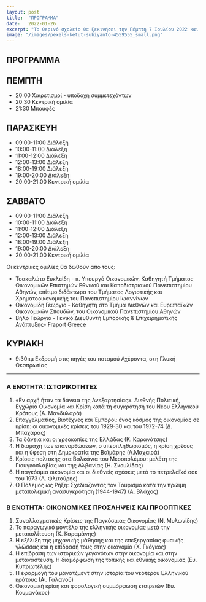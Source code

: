 ```yaml
---
layout: post
title:  "ΠΡΟΓΡΑΜΜΑ"
date:   2022-01-26
excerpt: "Το θερινό σχολείο θα ξεκινήσει την Πέμπτη 7 Ιουλίου 2022 και θα ολοκληρωθεί την Κυριακή 10 Ιουλίου 2022"
image: "/images/pexels-ketut-subiyanto-4559555_small.png"
---
```


## ΠΡΟΓΡΑΜΜΑ 

## ΠΕΜΠΤΗ

* 20:00 Χαιρετισμοί - υποδοχή συμμετεχόντων
* 20:30 Κεντρική ομιλία
* 21:30 Μπουφές

## ΠΑΡΑΣΚΕΥΗ

* 09:00-11:00 Διάλεξη
* 10:00-11:00 Διάλεξη
* 11:00-12:00 Διάλεξη
* 12:00-13:00 Διάλεξη
* 18:00-19:00 Διάλεξη
* 19:00-20:00 Διάλεξη
* 20:00-21:00 Κεντρική ομιλία

## ΣΑΒΒΑΤΟ

* 09:00-11:00 Διάλεξη
* 10:00-11:00 Διάλεξη
* 11:00-12:00 Διάλεξη
* 12:00-13:00 Διάλεξη
* 18:00-19:00 Διάλεξη
* 19:00-20:00 Διάλεξη
* 20:00-21:00 Κεντρική ομιλία

Οι κεντρικές ομιλίες θα δωθούν από τους:
* Τσακαλώτο Ευκλείδη - π. Υπουργό Οικονομικών, Καθηγητή Τμήματος Οικονομικών Επιστημών Εθνικού και Καποδιστριακού Πανεπιστημίου Αθηνών, επίτιμο διδάκτωρα του Τμήματος Λογιστικής και Χρηματοοικονομικής του Πανεπιστημίου Ιωαννίνων
* Οικονομίδη Γέωργιο - Καθηγητή στο Τμήμα Διεθνών και Ευρωπαϊκών Οικονομικών Σπουδών, του Οικονομικού Πανεπιστημίου Αθηνών
* Βήλο Γεώργιο - Γενικό Διευθυντή Εμπορικής & Επιχειρηματικής Ανάπτυξης- Fraport Greece

## ΚΥΡΙΑΚΗ

* 9:30πμ Εκδρομή στις πηγές του ποταμού Αχέροντα, στη Γλυκή Θεσπρωτίας 

---

### Α ΕΝΟΤΗΤΑ: ΙΣΤΟΡΙΚΟΤΗΤΕΣ

1. «Εν αρχή ήταν τα δάνεια της Ανεξαρτησίας». Διεθνής Πολιτική, Εγχώρια Οικονομία και Κρίση κατά τη συγκρότηση του Νέου Ελληνικού Κράτους (Α. Μανδυλαρά)
2. Επαγγελματίες, Βιοτέχνες και Έμποροι: ένας κόσμος της οικονομίας σε κρίση: οι οικονομικές κρίσεις του 1929-30 και του 1972-74 (Δ. Μπαχάρας)
3. Τα δάνεια και οι χρεοκοπίες της Ελλάδας (Κ. Καρανάτσης)
4. Η διαμάχη των επανορθώσεων, ο υπερπληθωρισμός, η κρίση χρέους και η ύφεση στη Δημοκρατία της Βαϊμάρης (A.Μαχαιρά)
5. Κρίσεις πολιτικής στα Βαλκάνια του Μεσοπολέμου: μελέτη της Γιουγκοσλαβίας και της Αλβανίας (Η. Σκουλίδας)
6. Η παγκόσμια οικονομία και οι διεθνείς σχέσεις μετά το πετρελαϊκό σοκ του 1973 (Λ. Φλιτούρης)
7. Ο Πόλεμος ως Ρήξη: Σχεδιάζοντας τον Τουρισμό κατά την πρώιμη μεταπολεμική ανασυγκρότηση (1944-1947) (Α. Βλάχος)


### Β ΕΝΟΤΗΤΑ: ΟΙΚΟΝΟΜΙΚΕΣ ΠΡΟΣΛΗΨΕΙΣ ΚΑΙ ΠΡΟΟΠΤΙΚΕΣ
1. Συναλλαγματικές Κρίσεις της Παγκόσμιας Οικονομίας (Ν.  Μυλωνίδης)
2. Το παραγωγικό μοντέλο της ελληνικής οικονομίας μετά την μεταπολίτευση (Κ. Καραμάνης)
3. Η εξέλιξη της μηχανικής μάθησης και της επεξεργασίας φυσικής γλώσσας και η επίδρασή τους στην οικονομία (Χ. Γκόγκος)
4. Η επίδραση των ιστορικών γεγονότων στην οικονομία και στην μετανάστευση. Η διαμόρφωση της τοπικής και εθνικής οικονομίας (Ευ. Κυπριωτέλης)
5. Η εφαρμογή του μάνατζμεντ  στην ιστορία του νεότερου Ελληνικού κράτους (Αι. Γαλανού)
6. Οικονομική κρίση και φορολογική συμμόρφωση εταιρειών (Ευ. Κουμανάκος)


<!-- ## Features
### Auto-Generating Sitemap
The sitemap is auto generated! Just simply change the front matter of each site. It looks like so...
```
sitemap:
    priority: 0.7
    lastmod: 2017-11-02
    changefreq: weekly
```
### Formspring integration
The contact form below each page on the footer actually collects information! Just change your email address in the ```_config.yml``` file! -->
